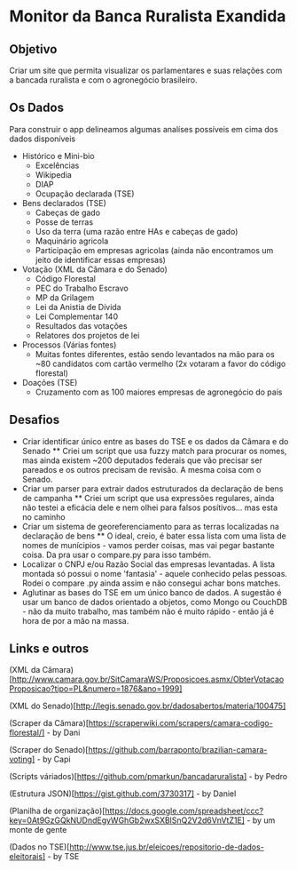 # Monitor da Banca Ruralista Exandida

## Objetivo
Criar um site que permita visualizar os parlamentares e suas relações com a bancada ruralista e com o agronegócio brasileiro.

## Os Dados
Para construir o app delineamos algumas analíses possíveis em cima dos dados disponíveis
* Histórico e Mini-bio
	* Excelências
	* Wikipedia
	* DIAP
	* Ocupação declarada (TSE)
* Bens declarados (TSE)
	* Cabeças de gado
	* Posse de terras
	* Uso da terra (uma razão entre HAs e cabeças de gado)
	* Maquinário agricola
	* Participação em empresas agricolas (ainda não encontramos um jeito de identificar essas empresas)
* Votação (XML da Câmara e do Senado)
	* Código Florestal
	* PEC do Trabalho Escravo
	* MP da Grilagem
	* Lei da Anistia de Dívida
	* Lei Complementar 140
	* Resultados das votações	
	* Relatores dos projetos de lei
* Processos (Várias fontes)
	* Muitas fontes diferentes, estão sendo levantados na mão para os ~80 candidatos com cartão vermelho (2x votaram a favor do código florestal)
* Doações (TSE)
	* Cruzamento com as 100 maiores empresas de agronegócio do país

## Desafios
* Criar identificar único entre as bases do TSE e os dados da Câmara e do Senado
** Criei um script que usa fuzzy match para procurar os nomes, mas ainda existem ~200 deputados federais que vão precisar ser pareados e os outros precisam de revisão. A mesma coisa com o Senado.
* Criar um parser para extrair dados estruturados da declaração de bens de campanha
** Criei um script que usa expressões regulares, ainda não testei a eficácia dele e nem olhei para falsos posítivos... mas esta no caminho
* Criar um sistema de georeferenciamento para as terras localizadas na declaração de bens
** O ideal, creio, é bater essa lista com uma lista de nomes de munícipios - vamos perder coisas, mas vai pegar bastante coisa. Da pra usar o compare.py para isso também.
* Localizar o CNPJ e/ou Razão Social das empresas levantadas. A lista montada só possui o nome 'fantasia' - aquele conhecido pelas pessoas. Rodei o compare .py ainda assim e não consegui achar bons matches.
* Aglutinar as bases do TSE em um único banco de dados. A sugestão é usar um banco de dados orientado a objetos, como Mongo ou CouchDB - não da muito trabalho, mas também não é muito rápido - então já é hora de por a mão na massa.


## Links e outros
(XML da Câmara)[http://www.camara.gov.br/SitCamaraWS/Proposicoes.asmx/ObterVotacaoProposicao?tipo=PL&numero=1876&ano=1999]

(XML do Senado)[http://legis.senado.gov.br/dadosabertos/materia/100475]

(Scraper da Câmara)[https://scraperwiki.com/scrapers/camara-codigo-florestal/] - by Dani

(Scraper do Senado)[https://github.com/barraponto/brazilian-camara-voting] - by Capi

(Scripts váriados)[https://github.com/pmarkun/bancadaruralista] - by Pedro

(Estrutura JSON)[https://gist.github.com/3730317] - by Daniel

(Planilha de organização)[https://docs.google.com/spreadsheet/ccc?key=0At9GzGQkNUDndEgyWGhGb2wxSXBlSnQ2V2d6VnVtZ1E] - by um monte de gente

(Dados no TSE)[http://www.tse.jus.br/eleicoes/repositorio-de-dados-eleitorais] - by TSE